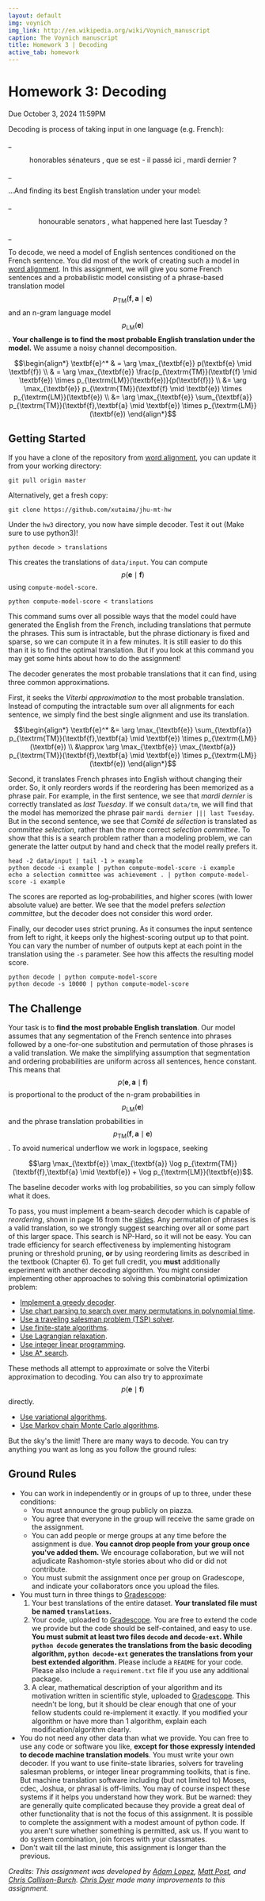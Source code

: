 ```yaml
---
layout: default
img: voynich
img_link: http://en.wikipedia.org/wiki/Voynich_manuscript
caption: The Voynich manuscript
title: Homework 3 | Decoding
active_tab: homework
---
```


<span class="text-muted">Homework 3:</span> Decoding
=============================================================

Due  October 3, 2024 11:59PM

Decoding is process of taking input in one language (e.g. French):

_<center>
honorables sénateurs , que se est - il passé ici , mardi dernier ?
</center>_

...And finding its best English translation under your  model:

_<center>
honourable senators , what happened here last Tuesday ?
</center>_

To decode, we need a model of English sentences conditioned on the
French sentence. You did most of the work of creating
such a model in [word alignment](hw1.html). In this assignment,
we will give you some French sentences and a probabilistic model consisting of
a phrase-based translation model $$p_{\textrm{TM}}(\textbf{f},\textbf{a} \mid \textbf{e})$$
and an n-gram language model $$p_{\textrm{LM}}(\textbf{e})$$. __Your
challenge is to find the most probable English translation under
the model.__ We assume a noisy channel decomposition.

<center>
$$\begin{align*} \textbf{e}^* & = \arg \max_{\textbf{e}} p(\textbf{e} \mid \textbf{f}) \\ & = \arg \max_{\textbf{e}} \frac{p_{\textrm{TM}}(\textbf{f} \mid \textbf{e}) \times p_{\textrm{LM}}(\textbf{e})}{p(\textbf{f})} \\ &= \arg \max_{\textbf{e}} p_{\textrm{TM}}(\textbf{f} \mid \textbf{e}) \times p_{\textrm{LM}}(\textbf{e}) \\ &= \arg \max_{\textbf{e}} \sum_{\textbf{a}} p_{\textrm{TM}}(\textbf{f},\textbf{a} \mid \textbf{e}) \times p_{\textrm{LM}}(\textbf{e}) \end{align*}$$
</center>

Getting Started
---------------

If you have a clone of the repository from [word alignment](hw1.html),
you can update it from your working directory:

    git pull origin master

Alternatively, get a fresh copy:

    git clone https://github.com/xutaima/jhu-mt-hw

Under the `hw3` directory, you now have simple decoder.
Test it out (Make sure to use python3)!

    python decode > translations

This creates the translations of `data/input`.
You can compute $$p(\textbf{e} \mid \textbf{f})$$ using `compute-model-score`.

    python compute-model-score < translations

This command sums over all possible ways that the model could have
generated the English from the French, including translations
that permute the phrases. This sum is
intractable, but the phrase dictionary is fixed and sparse,
so we can compute it in a few minutes. It is still easier to do this
than it is to find the optimal translation. But if you look at this
command you may get some hints about how to do the assignment!

The decoder generates the most probable translations
that it can find, using three common approximations.

First, it seeks the _Viterbi approximation_ to the most probable
translation. Instead of computing the intractable sum over
all alignments for each sentence, we simply find the best
single alignment and use its translation.

<center>$$\begin{align*} \textbf{e}^* &= \arg \max_{\textbf{e}} \sum_{\textbf{a}} p_{\textrm{TM}}(\textbf{f},\textbf{a} \mid \textbf{e}) \times p_{\textrm{LM}}(\textbf{e}) \\ &\approx \arg \max_{\textbf{e}} \max_{\textbf{a}} p_{\textrm{TM}}(\textbf{f},\textbf{a} \mid \textbf{e}) \times p_{\textrm{LM}}(\textbf{e}) \end{align*}$$</center>

Second, it translates French phrases into English without
changing their order. So, it only reorders words  if
the reordering has been memorized as a phrase pair.
For example, in the first sentence, we see that
_<span class="text text-primary">mardi</span>
<span class="text text-danger">dernier</span>_
is correctly translated as
_<span class="text text-danger">last</span>
<span class="text text-primary">Tuesday</span>_.
If we consult `data/tm`, we will find that the model
has memorized the phrase
pair `mardi dernier ||| last Tuesday`. But in the
second sentence, we see that
_<span class="text text-danger">Comité</span>
<span class="text text-primary">de sélection</span>_
is translated as
_<span class="text text-danger">committee</span>
<span class="text text-primary">selection</span>_,
rather than the more correct
_<span class="text text-primary">selection</span>
<span class="text text-danger">committee</span>_.
To show that this is a search problem rather than
a modeling problem, we can generate the latter output
by hand and check that the model really prefers it.

    head -2 data/input | tail -1 > example
    python decode -i example | python compute-model-score -i example
    echo a selection committee was achievement . | python compute-model-score -i example

The scores are reported as log-probabilities, and higher
scores (with lower absolute value) are better. We
see that the model prefers
_<span class="text text-primary">selection</span>
<span class="text text-danger">committee</span>_,
but the decoder does not consider this word order.

Finally, our decoder uses strict pruning. As it consumes the input
sentence from left to right, it keeps only the highest-scoring
output up to that point. You can vary the number of number
of outputs kept at each point in the translation using the
`-s` parameter. See how this affects the resulting model score.

    python decode | python compute-model-score
    python decode -s 10000 | python compute-model-score

The Challenge
-------------

Your task is to __find the most probable English translation__.
Our model assumes that any segmentation of the French sentence into
phrases followed by a one-for-one substitution and permutation of
those phrases is a valid translation. We make the
simplifying assumption that segmentation and ordering
probabilities are uniform across all sentences, hence constant.
This means that $$p(\textbf{e},\textbf{a} \mid \textbf{f})$$ is proportional to
the product of the n-gram probabilities in $$p_{\textrm{LM}}(\textbf{e})$$
and the phrase translation probabilities in $$p_{\textrm{TM}}(\textbf{f},\textbf{a} \mid \textbf{e})$$. To
avoid numerical underflow we work in logspace, seeking

<center>
$$\arg \max_{\textbf{e}} \max_{\textbf{a}} \log p_{\textrm{TM}}(\textbf{f},\textbf{a} \mid \textbf{e}) + \log p_{\textrm{LM}}(\textbf{e})$$.
</center>

The baseline decoder works with log probabilities, so you can
simply follow what it does.

To pass, you must implement a beam-search
decoder which is capable of _reordering_,
shown in page 16 from the [slides](slides/lecture-decoding.pdf).
Any permutation of phrases is a valid translation, so we strongly suggest
searching over all or some part of this larger space. This search is
NP-Hard, so it will not be easy. You can trade efficiency for search effectiveness
by implementing histogram pruning or threshold pruning,
****or**** by using reordering limits as described in the textbook (Chapter 6).
To get full credit, you __must__ additionally experiment with another decoding algorithm.
You might consider implementing other approaches to solving this combinatorial
optimization problem:

* [Implement a greedy decoder](http://www.iro.umontreal.ca/~felipe/bib2webV0.81/cv/papers/paper-tmi-2007.pdf).
* [Use chart parsing to search over many permutations in polynomial time](http://aclweb.org/anthology/C/C04/C04-1030.pdf).
* [Use a traveling salesman problem (TSP) solver](http://aclweb.org/anthology/P/P09/P09-1038.pdf).
* [Use finite-state algorithms](http://mi.eng.cam.ac.uk/~wjb31/ppubs/ttmjnle.pdf).
* [Use Lagrangian relaxation](http://aclweb.org/anthology/D/D13/D13-1022.pdf).
* [Use integer linear programming](http://aclweb.org/anthology/N/N09/N09-2002.pdf).
* [Use A* search](http://aclweb.org/anthology/W/W01/W01-1408.pdf).

These methods all attempt to approximate or solve the Viterbi approximation to decoding.
You can also try to approximate $$p(\textbf{e} \mid \textbf{f})$$ directly.

* [Use variational algorithms](http://aclweb.org/anthology//P/P09/P09-1067.pdf).
* [Use Markov chain Monte Carlo algorithms](http://aclweb.org/anthology//W/W09/W09-1114.pdf).

But the sky's the limit! There are many ways to decode.
You can try anything you want as long as you follow the ground rules:

Ground Rules
------------

* You can work in independently or in groups of up to three, under these
  conditions:
  - You must announce the group publicly on piazza.
  - You agree that everyone in the group will receive the same grade on the assignment.
  - You can add people or merge groups at any time before the assignment is
     due. **You cannot drop people from your group once you've added them.**
  We encourage collaboration, but we will not adjudicate Rashomon-style
  stories about who did or did not contribute.
  - You must submit the assignment once per group on Gradescope, and indicate your collaborators once you upload the files.
 * You must turn in three things to [Gradescope](https://www.gradescope.com/):
    1. Your best translations of the entire dataset. **Your translated file must be named `translations`.**
    2. Your code, uploaded to [Gradescope](https://www.gradescope.com/).  You are free to extend the code we provide but the code should be self-contained, and easy to use. **You must submit at least two files `decode` and `decode-ext`. While `python decode` generates the translations from the basic decoding algorithm, `python decode-ext` generates the translations from your best extended algorithm.** Please include a `README` for your code. Please also include a `requirement.txt` file if you use any additional package.
    3. A clear, mathematical description of your algorithm and its motivation
     written in scientific style, uploaded to [Gradescope](https://www.gradescope.com/). This needn't be long, but it should be
     clear enough that one of your fellow students could re-implement it
     exactly. If you modified your algorithm or have more than 1 algorithm, explain each modification/algorithm clearly.
*  You do not need any other data than what we provide. You can
   free to use any code or software you like, __except for those
   expressly intended to decode machine translation models__.
   You must write your own decoder. If you want to use finite-state
   libraries, solvers for traveling salesman problems, or
   integer linear programming toolkits, that is fine.
   But machine translation software including (but not limited to)
   Moses, cdec, Joshua, or phrasal is off-limits. You may of course inspect
   these systems if it helps you understand how they work. But be warned: they are
   generally quite complicated because they provide a great deal of other
   functionality that is not the focus of this assignment.
   It is possible to complete the assignment with a modest amount
   of python code. If you aren't sure whether something is permitted,
   ask us. If you want to do system combination, join forces with
   your classmates.
* Don't wait till the last minute, this assignment is longer than the previous.

*Credits: This assignment was developed by [Adam Lopez](http://alopez.github.io/),
[Matt Post](http://cs.jhu.edu/~post/),
and [Chris Callison-Burch](http://www.cis.upenn.edu/~ccb/). [Chris Dyer](http://www.cs.cmu.edu/~cdyer) made many improvements to this assignment.*
